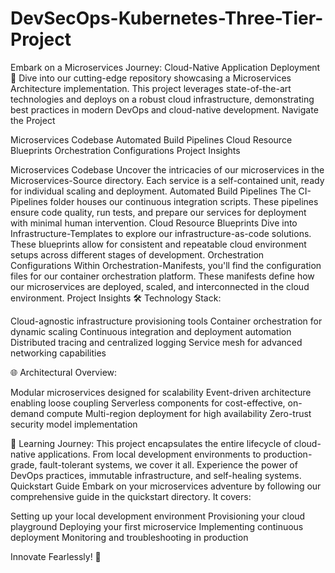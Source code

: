 # DevSecOps-Kubernetes-Three-Tier-Project

Embark on a Microservices Journey: Cloud-Native Application Deployment 🚀
Dive into our cutting-edge repository showcasing a Microservices Architecture implementation. This project leverages state-of-the-art technologies and deploys on a robust cloud infrastructure, demonstrating best practices in modern DevOps and cloud-native development.
Navigate the Project

Microservices Codebase
Automated Build Pipelines
Cloud Resource Blueprints
Orchestration Configurations
Project Insights

Microservices Codebase
Uncover the intricacies of our microservices in the Microservices-Source directory. Each service is a self-contained unit, ready for individual scaling and deployment.
Automated Build Pipelines
The CI-Pipelines folder houses our continuous integration scripts. These pipelines ensure code quality, run tests, and prepare our services for deployment with minimal human intervention.
Cloud Resource Blueprints
Dive into Infrastructure-Templates to explore our infrastructure-as-code solutions. These blueprints allow for consistent and repeatable cloud environment setups across different stages of development.
Orchestration Configurations
Within Orchestration-Manifests, you'll find the configuration files for our container orchestration platform. These manifests define how our microservices are deployed, scaled, and interconnected in the cloud environment.
Project Insights
🛠️ Technology Stack:

Cloud-agnostic infrastructure provisioning tools
Container orchestration for dynamic scaling
Continuous integration and deployment automation
Distributed tracing and centralized logging
Service mesh for advanced networking capabilities

🌐 Architectural Overview:

Modular microservices designed for scalability
Event-driven architecture enabling loose coupling
Serverless components for cost-effective, on-demand compute
Multi-region deployment for high availability
Zero-trust security model implementation

🚀 Learning Journey:
This project encapsulates the entire lifecycle of cloud-native applications. From local development environments to production-grade, fault-tolerant systems, we cover it all. Experience the power of DevOps practices, immutable infrastructure, and self-healing systems.
Quickstart Guide
Embark on your microservices adventure by following our comprehensive guide in the quickstart directory. It covers:

Setting up your local development environment
Provisioning your cloud playground
Deploying your first microservice
Implementing continuous deployment
Monitoring and troubleshooting in production

Innovate Fearlessly! 🚀
